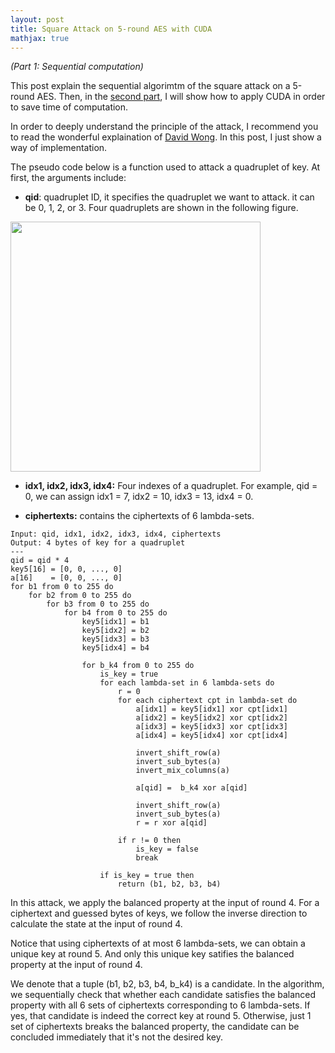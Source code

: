 ```yaml
---
layout: post
title: Square Attack on 5-round AES with CUDA
mathjax: true
---
```

*(Part 1: Sequential computation)*

This post explain the sequential algorimtm of the square attack on a 5-round AES. Then, in the [second part](https://nvietsang.github.io/Attack-5-round-AES-with-CUDA-p2), I will show how to apply CUDA in order to save time of computation.

In order to deeply understand the principle of the attack, I recommend you to read the wonderful explaination of [David Wong](https://www.davidwong.fr/blockbreakers/square_4_attack5rounds.html). In this post, I just show a way of implementation.

The pseudo code below is a function used to attack a quadruplet of key. At first, the arguments include:
- **qid**: quadruplet ID, it specifies the quadruplet we want to attack. it can be 0, 1, 2, or 3. Four quadruplets are shown in the following figure.

<img src="{{ site.baseurl }}/figures/2021-01-13-quadruplets.png" style="width: 400px;"/>

- **idx1, idx2, idx3, idx4:** Four indexes of a quadruplet. For example, qid = 0, we can assign idx1 = 7, idx2 = 10, idx3 = 13, idx4 = 0.

- **ciphertexts:** contains the ciphertexts of 6 lambda-sets.
```
Input: qid, idx1, idx2, idx3, idx4, ciphertexts
Output: 4 bytes of key for a quadruplet
---
qid = qid * 4
key5[16] = [0, 0, ..., 0]
a[16]    = [0, 0, ..., 0]
for b1 from 0 to 255 do
    for b2 from 0 to 255 do
        for b3 from 0 to 255 do
            for b4 from 0 to 255 do
                key5[idx1] = b1
                key5[idx2] = b2
                key5[idx3] = b3
                key5[idx4] = b4

                for b_k4 from 0 to 255 do
                    is_key = true
                    for each lambda-set in 6 lambda-sets do
                        r = 0
                        for each ciphertext cpt in lambda-set do
                            a[idx1] = key5[idx1] xor cpt[idx1]  
                            a[idx2] = key5[idx2] xor cpt[idx2]  
                            a[idx3] = key5[idx3] xor cpt[idx3]  
                            a[idx4] = key5[idx4] xor cpt[idx4]

                            invert_shift_row(a)
                            invert_sub_bytes(a)
                            invert_mix_columns(a)

                            a[qid] =  b_k4 xor a[qid]

                            invert_shift_row(a)
                            invert_sub_bytes(a)
                            r = r xor a[qid]

                        if r != 0 then
                            is_key = false
                            break
                    
                    if is_key = true then
                        return (b1, b2, b3, b4)                            
```

In this attack, we apply the balanced property at the input of round 4. For a ciphertext and guessed bytes of keys, we follow the inverse direction to calculate the state at the input of round 4.

Notice that using ciphertexts of at most 6 lambda-sets, we can obtain a unique key at round 5. And only this unique key satifies the balanced property at the input of round 4.

We denote that a tuple (b1, b2, b3, b4, b_k4) is a candidate. In the algorithm, we sequentially check that whether each candidate satisfies the balanced property with all 6 sets of ciphertexts corresponding to 6 lambda-sets. If yes, that candidate is indeed the correct key at round 5. Otherwise, just 1 set of ciphertexts breaks the balanced property, the candidate can be concluded immediately that it's not the desired key.
